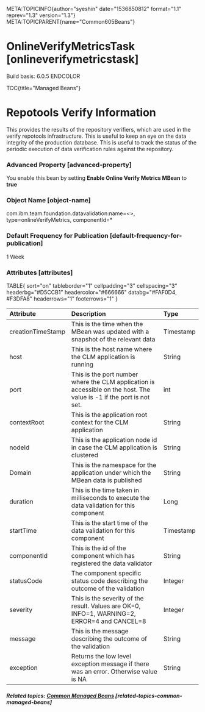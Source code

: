 META:TOPICINFO{author="syeshin" date="1536850812" format="1.1"
reprev="1.3" version="1.3"} META:TOPICPARENT{name="Common605Beans"}

# OnlineVerifyMetricsTask [onlineverifymetricstask]

Build basis: 6.0.5 ENDCOLOR

TOC{title="Managed Beans"}

# Repotools Verify Information

This provides the results of the repository verifiers, which are used in
the verify repotools infrastructure. This is useful to keep an eye on
the data integrity of the production database. This is useful to track
the status of the periodic execution of data verification rules against
the repository.

### Advanced Property [advanced-property]

You enable this bean by setting **Enable Online Verify Metrics MBean**
to **true**

### Object Name [object-name]

com.ibm.team.foundation.datavalidation:name=\<\>,
type=onlineVerifyMetrics, componentId=\*

### Default Frequency for Publication [default-frequency-for-publication]

1 Week

### Attributes [attributes]

TABLE{ sort="on" tableborder="1" cellpadding="3" cellspacing="3"
headerbg="#D5CCB1" headercolor="#666666" databg="#FAF0D4, \#F3DFA8"
headerrows="1" footerrows="1" }

| Attribute | Description | Type |
|:---|:---|:---|
| creationTimeStamp | This is the time when the MBean was updated with a snapshot of the relevant data | Timestamp |
| host | This is the host name where the CLM application is running | String |
| port | This is the port number where the CLM application is accessible on the host. The value is -1 if the port is not set. | int |
| contextRoot | This is the application root context for the CLM application | String |
| nodeId | This is the application node id in case the CLM application is clustered | String |
| Domain | This is the namespace for the application under which the MBean data is published | String |
| duration | This is the time taken in milliseconds to execute the data validation for this component | Long |
| startTime | This is the start time of the data validation for this component | Timestamp |
| componentId | This is the id of the component which has registered the data validator | String |
| statusCode | The component specific status code describing the outcome of the validation | Integer |
| severity | This is the severity of the result. Values are OK=0, INFO=1, WARNING=2, ERROR=4 and CANCEL=8 | Integer |
| message | This is the message describing the outcome of the validation | String |
| exception | Returns the low level exception message if there was an error. Otherwise value is NA | String |

##### Related topics: [Common Managed Beans](Common605Beans) [related-topics-common-managed-beans]
